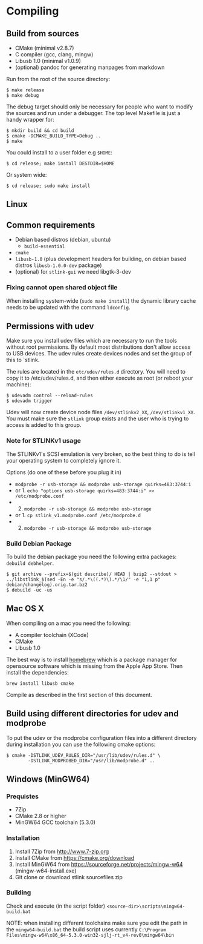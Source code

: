 # Compiling

## Build from sources

* CMake (minimal v2.8.7)
* C compiler (gcc, clang, mingw)
* Libusb 1.0 (minimal v1.0.9)
* (optional) pandoc for generating manpages from markdown

Run from the root of the source directory:

```
$ make release
$ make debug
```

The debug target should only be necessary for people who want
 to modify the sources and run under a debugger.
The top level Makefile is just a handy wrapper for:

```
$ mkdir build && cd build
$ cmake -DCMAKE_BUILD_TYPE=Debug ..
$ make
```

You could install to a user folder e.g `$HOME`:

```
$ cd release; make install DESTDIR=$HOME
```

Or system wide:

```
$ cd release; sudo make install
```

## Linux

## Common requirements

* Debian based distros (debian, ubuntu)
  * `build-essential`
* `cmake`
* `libusb-1.0` (plus development headers for building, on debian based distros `libusb-1.0.0-dev` package)
* (optional) for `stlink-gui` we need libgtk-3-dev

### Fixing cannot open shared object file

When installing system-wide (`sudo make install`) the dynamic library cache needs to be updated with the command `ldconfig`.

## Permissions with udev

Make sure you install udev files which are necessary to run the tools without root
 permissions. By default most distributions don't allow access to USB devices. The
 udev rules create devices nodes and set the group of this to `stlink.

The rules are located in the `etc/udev/rules.d` directory. You will need to copy it
to /etc/udev/rules.d, and then either execute as root (or reboot your machine):

```
$ udevadm control --reload-rules
$ udevadm trigger
```

Udev will now create device node files `/dev/stlinkv2_XX`, `/dev/stlinkv1_XX`. You must
 make sure the `stlink` group exists and the user who is trying to access is added
 to this group.

### Note for STLINKv1 usage

The STLINKv1's SCSI emulation is very broken, so the best thing to do
is tell your operating system to completely ignore it.

Options (do one of these before you plug it in)

* `modprobe -r usb-storage && modprobe usb-storage quirks=483:3744:i`
* or 1. `echo "options usb-storage quirks=483:3744:i" >> /etc/modprobe.conf`
*    2. `modprobe -r usb-storage && modprobe usb-storage`
* or 1. `cp stlink_v1.modprobe.conf /etc/modprobe.d`
*    2. `modprobe -r usb-storage && modprobe usb-storage`

### Build Debian Package

To build the debian package you need the following extra packages: `debuild debhelper`.

```
$ git archive --prefix=$(git describe)/ HEAD | bzip2 --stdout > ../libstlink_$(sed -En -e "s/.*\((.*)\).*/\1/" -e "1,1 p" debian/changelog).orig.tar.bz2
$ debuild -uc -us
```

## Mac OS X

When compiling on a mac you need the following:

* A compiler toolchain (XCode)
* CMake
* Libusb 1.0

The best way is to install [homebrew](http://brew.sh) which is a package manager
 for opensource software which is missing from the Apple App Store. Then install
 the dependencies:

```
brew install libusb cmake
```

Compile as described in the first section of this document.

## Build using different directories for udev and modprobe

To put the udev or the modprobe configuration files into a different directory
during installation you can use the following cmake options:

```
$ cmake -DSTLINK_UDEV_RULES_DIR="/usr/lib/udev/rules.d" \
        -DSTLINK_MODPROBED_DIR="/usr/lib/modprobe.d" ..
```

## Windows (MinGW64) 

### Prequistes

* 7Zip
* CMake 2.8 or higher
* MinGW64 GCC toolchain (5.3.0)

### Installation

1. Install 7Zip from <http://www.7-zip.org>
2. Install CMake from <https://cmake.org/download>
3. Install MinGW64 from <https://sourceforge.net/projects/mingw-w64> (mingw-w64-install.exe)
4. Git clone or download stlink sourcefiles zip

### Building

Check and execute (in the script folder) `<source-dir>\scripts\mingw64-build.bat`

NOTE: when installing different toolchains make sure you edit the path in the `mingw64-build.bat`
      the build script uses currently `C:\Program Files\mingw-w64\x86_64-5.3.0-win32-sjlj-rt_v4-rev0\mingw64\bin`
